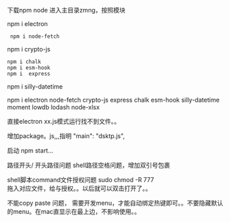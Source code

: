 

下载npm node
进入主目录zmng，按照模块

 npm i  electron

     npm i node-fetch
npm i crypto-js



    npm i chalk
    npm i esm-hook
    npm i  express
npm i  silly-datetime

npm i  electron node-fetch crypto-js express chalk esm-hook silly-datetime moment lowdb lodash node-xlsx


直接electron xx.js模式运行找不到文件。。

增加package。js,,,指明 "main": "dsktp.js",


启动 npm start...



路径开头/ 开头路径问题
shell路径空格问题，增加双引号包裹


shell脚本command文件授权问题
sudo chmod -R 777  
拖入对应文件，给与授权。。以后就可以双击打开了。。



不能copy paste 问题，
需要开发menu，才能自动绑定热键即可。。不要隐藏默认的menu。在mac直显示在最上边，不影响使用。。